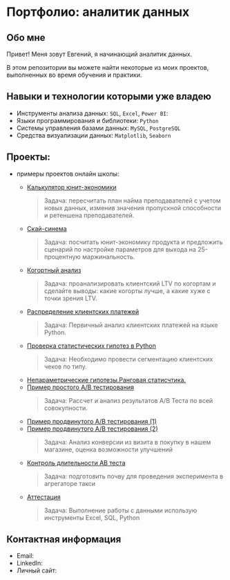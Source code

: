 # Портфолио: аналитик данных

## Обо мне 

Привет! Меня зовут Евгений, я начинающий аналитик данных. 

В этом репозитории вы можете найти некоторые из моих проектов, выполненных во время обучения и практики.
<br>

## Навыки и технологии которыми уже владею
- Инструменты анализа данных: ``SQL``, ``Excel``, ``Power BI``: 
- Языки программирования и библиотеки: ``Python`` 
- Системы управления базами данных: ``MySQL``, ``PostgreSQL``
- Средства визуализации данных: ``Matplotlib``, ``Seaborn``



## Проекты:

* примеры проектов онлайн школы:

  * [Калькулятор юнит-экономики](https://github.com/4inb/portfolio/tree/main/unit%20calculator)
    > Задача: пересчитать план найма преподавателей с учетом новых данных, изменив значения пропускной способности и ретеншена преподавателей.
  * [Скай-синема](https://github.com/4inb/portfolio/tree/main/sky_cinema)
    > Задача: посчитать юнит-экономику продукта и предложить сценарий по настройке параметров для выхода на 25-процентную маржинальность.
  * [Когортный анализ](https://github.com/4inb/portfolio/tree/main/Cohort_analysis)
    > Задача: проанализировать клиентский LTV по когортам и сделайте выводы: какие когорты лучше, а какие хуже с точки зрения LTV.
  * [Распределение клиентских платежей](https://github.com/4inb/portfolio/tree/main/payments)
    > Задача: Первичный анализ клиентских платежей на языке Python.
  * [Проверка статистических гипотез в Python](https://github.com/4inb/portfolio/tree/main/Testing_hypotheses)
    > Задача: Необходимо провести сегментацию клиентских чеков по типу.
  * [Непараметрические гипотезы.Ранговая статисчтика.](https://github.com/4inb/portfolio/tree/main/ranking_statistics)
  * [Пример простого А/В тестирования](https://github.com/4inb/portfolio/tree/main/AB_test)
    > Задача: Рассчет и анализ результатов A/B Теста по всей совокупности.
  * [Пример продвинутого А/В тестирования (1)](https://github.com/4inb/portfolio/tree/main/advanced_AB_test)
  * [Пример продвинутого А/В тестирования (2)](https://github.com/4inb/portfolio/tree/main/Python_AB_test)
    > Задача: Анализ конверсии из визита в покупку в нашем магазине, оценка возможности улучшений
  * [Контроль длительности AB теста](https://github.com/4inb/portfolio/tree/main/AB_testing_duration)
    > Задача: подготовить почву для проведения эксперимента в агрегаторе такси
  * [Аттестация](https://github.com/4inb/portfolio/blob/main/certification)
    > Задача: Выполнение работы с данными использую инструменты Excel, SQL, Python
    


## Контактная информация
- Email:
- LinkedIn: 
- Личный сайт: 


